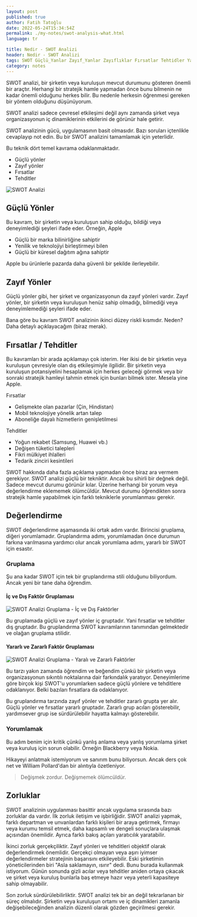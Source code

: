 ```yaml
---
layout: post
published: true
author: Fatih Tatoğlu
date: 2022-05-24T15:34:54Z
permalink: ./my-notes/swot-analysis-what.html
language: tr

title: Nedir - SWOT Analizi
header: Nedir - SWOT Analizi
tags: SWOT Güçlü_Yanlar Zayıf_Yanlar Zayıflıklar Fırsatlar Tehtidler Yardımcı Zararlı İç Dış Çevre
category: notes
---
```


SWOT analizi, bir şirketin veya kuruluşun mevcut durumunu gösteren önemli bir araçtır. Herhangi bir stratejik hamle yapmadan önce bunu bilmenin ne kadar önemli olduğunu herkes bilir. Bu nedenle herkesin öğrenmesi gereken bir yöntem olduğunu düşünüyorum.

SWOT analizi sadece çevresel etkileşimi değil aynı zamanda şirket veya organizasyonun iç dinamiklerinin etkilerini de görünür hale getirir.

SWOT analizinin gücü, uygulamasının basit olmasıdır. Bazı soruları içtenlikle cevaplayıp not edin. Bu bir SWOT analizini tamamlamak için yeterlidir.

Bu teknik dört temel kavrama odaklanmaktadır.

- Güçlü yönler
- Zayıf yönler
- Fırsatlar
- Tehditler

![SWOT Analizi](../../../image/swot_initial.png "SWOT Analizi Bileşenleri")

## Güçlü Yönler

Bu kavram, bir şirketin veya kuruluşun sahip olduğu, bildiği veya deneyimlediği şeyleri ifade eder. Örneğin, Apple

- Güçlü bir marka bilinirliğine sahiptir
- Yenilik ve teknolojiyi birleştirmeyi bilen
- Güçlü bir küresel dağıtım ağına sahiptir

Apple bu ürünlerle pazarda daha güvenli bir şekilde ilerleyebilir.

## Zayıf Yönler

Güçlü yönler gibi, her şirket ve organizasyonun da zayıf yönleri vardır. Zayıf yönler, bir şirketin veya kuruluşun henüz sahip olmadığı, bilmediği veya deneyimlemediği şeyleri ifade eder.

Bana göre bu kavram SWOT analizinin ikinci düzey riskli kısmıdır. Neden? Daha detaylı açıklayacağım (biraz merak).

## Fırsatlar / Tehditler

Bu kavramları bir arada açıklamayı çok isterim. Her ikisi de bir şirketin veya kuruluşun çevresiyle olan dış etkileşimiyle ilgilidir. Bir şirketin veya kuruluşun potansiyelini hesaplamak için herkes geleceği görmek veya bir sonraki stratejik hamleyi tahmin etmek için bunları bilmek ister. Mesela yine Apple.

Fırsatlar

- Gelişmekte olan pazarlar (Çin, Hindistan)
- Mobil teknolojiye yönelik artan talep
- Aboneliğe dayalı hizmetlerin genişletilmesi

Tehditler

- Yoğun rekabet (Samsung, Huawei vb.)
- Değişen tüketici talepleri
- Fikri mülkiyet ihlalleri
- Tedarik zinciri kesintileri

SWOT hakkında daha fazla açıklama yapmadan önce biraz ara vermem gerekiyor. SWOT analizi güçlü bir tekniktir. Ancak bu sihirli bir değnek değil. Sadece mevcut durumu görünür kılar. Üzerine herhangi bir yorum veya değerlendirme eklememek ölümcüldür. Mevcut durumu öğrendikten sonra stratejik hamle yapabilmek için farklı tekniklerle yorumlanması gerekir.

## Değerlendirme

SWOT değerlendirme aşamasında iki ortak adım vardır. Birincisi gruplama, diğeri yorumlamadır. Gruplandırma adımı, yorumlamadan önce durumun farkına varılmasına yardımcı olur ancak yorumlama adımı, yararlı bir SWOT için esastır.

### Gruplama

Şu ana kadar SWOT için tek bir gruplandırma stili olduğunu biliyordum. Ancak yeni bir tane daha öğrendim.

#### İç ve Dış Faktör Gruplaması

![SWOT Analizi Gruplama - İç ve Dış Faktörler](../../../image/swot_internal_external.png "SWOT Analizi Gruplama - İç ve Dış Faktörler")

Bu gruplamada güçlü ve zayıf yönler iç gruptadır. Yani fırsatlar ve tehditler dış gruptadır. Bu gruplandırma SWOT kavramlarının tanımından gelmektedir ve olağan gruplama stilidir.

#### Yararlı ve Zararlı Faktör Gruplaması

![SWOT Analizi Gruplama - Yaralı ve Zararlı Faktörler](../../../image/swot_helpful_harmful.png "SWOT Analizi Gruplama - Yaralı ve Zararlı Faktörler]")

Bu tarzı yakın zamanda öğrendim ve beğendim çünkü bir şirketin veya organizasyonun sıkıntılı noktalarına dair farkındalık yaratıyor. Deneyimlerime göre birçok kişi SWOT'u yorumlarken sadece güçlü yönlere ve tehditlere odaklanıyor. Belki bazıları fırsatlara da odaklanıyor.

Bu gruplandırma tarzında zayıf yönler ve tehditler zararlı grupta yer alır. Güçlü yönler ve fırsatlar yararlı gruptadır. Zararlı grup acıları gösterebilir, yardımsever grup ise sürdürülebilir hayatta kalmayı gösterebilir.

### Yorumlamak

Bu adım benim için kritik çünkü yanlış anlama veya yanlış yorumlama şirket veya kuruluş için sorun olabilir. Örneğin Blackberry veya Nokia.

Hikayeyi anlatmak istemiyorum ve sanırım bunu biliyorsun. Ancak ders çok net ve William Pollard'dan bir alıntıyla özetleniyor.

> Değişmek zordur. Değişmemek ölümcüldür.

## Zorluklar

SWOT analizinin uygulanması basittir ancak uygulama sırasında bazı zorluklar da vardır. İlk zorluk iletişim ve işbirliğidir. SWOT analizi yapmak, farklı departman ve unvanlardan farklı kişileri bir araya getirmek, firmayı veya kurumu temsil etmek, daha kapsamlı ve dengeli sonuçlara ulaşmak açısından önemlidir. Ayrıca farklı bakış açıları yaratıcılık yaratabilir.

İkinci zorluk gerçekçiliktir. Zayıf yönleri ve tehditleri objektif olarak değerlendirmek önemlidir. Gerçekçi olmayan veya aşırı iyimser değerlendirmeler stratejinin başarısını etkileyebilir. Eski şirketimin yöneticilerinden biri "Asla saklamayın, ısırır" dedi. Bunu burada kullanmak istiyorum. Günün sonunda gizli acılar veya tehditler aniden ortaya çıkacak ve şirket veya kuruluş bunlarla baş etmeye hazır veya yeterli kapasiteye sahip olmayabilir.

Son zorluk sürdürülebilirliktir. SWOT analizi tek bir an değil tekrarlanan bir süreç olmalıdır. Şirketin veya kuruluşun ortamı ve iç dinamikleri zamanla değişebileceğinden analizin düzenli olarak gözden geçirilmesi gerekir.
